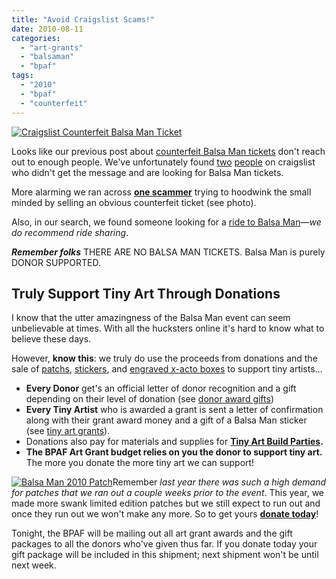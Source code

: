 ```yaml
---
title: "Avoid Craigslist Scams!"
date: 2010-08-11
categories: 
  - "art-grants"
  - "balsaman"
  - "bpaf"
tags: 
  - "2010"
  - "bpaf"
  - "counterfeit"
---
```


[![Craigslist Counterfeit Balsa Man Ticket](/images/3p53o23l65T45Z65S0a8a2a76b5b8da1e1cfc.jpg "Craigslist Counterfeit Balsa Man Ticket")](https://sfbay.craigslist.org/sfc/tix/1891887215.html)

Looks like our previous post about [counterfeit Balsa Man tickets](https://balsaman.org/2010/08/counterfeit-tickets/) don't reach out to enough people. We've unfortunately found [two](https://sfbay.craigslist.org/sfc/tix/1890393449.html) [people](https://sfbay.craigslist.org/sfc/wan/1884138769.html) on craigslist who didn't get the message and are looking for Balsa Man tickets.

More alarming we ran across [**one scammer**](https://sfbay.craigslist.org/sfc/tix/1891887215.html) trying to hoodwink the small minded by selling an obvious counterfeit ticket (see photo).

Also, in our search, we found someone looking for a [ride to Balsa Man](https://sfbay.craigslist.org/sfc/trv/1891983616.html)—_we do recommend ride sharing_.

_**Remember folks**_ THERE ARE NO BALSA MAN TICKETS. Balsa Man is purely DONOR SUPPORTED.

## Truly Support Tiny Art Through Donations

I know that the utter amazingness of the Balsa Man event can seem unbelievable at times. With all the hucksters online it's hard to know what to believe these days.

However, **know this**: we truly do use the proceeds from donations and the sale of [patchs](https://balsaman.org/goods/#patch2010), [stickers](https://balsaman.org/goods/#sticker2010), and [engraved x-acto boxes](https://balsaman.org/goods/#xactoset) to support tiny artists…

- **Every Donor** get's an official letter of donor recognition and a gift depending on their level of donation (see [donor award gifts](https://balsaman.org/donate/#donoraward))
- **Every Tiny Artist** who is awarded a grant is sent a letter of confirmation along with their grant award money and a gift of a Balsa Man sticker (see [tiny art grants](https://balsaman.org/tiny-art-grants/#tinyartgrants)).
- Donations also pay for materials and supplies for **[Tiny Art Build Parties](https://balsaman.org/category/tiny-art-build-party/).**
- **The BPAF Art Grant budget relies on you the donor to support tiny art.** The more you donate the more tiny art we can support!

[![Balsa Man 2010 Patch](/images/4861759624_065f581b69_z.jpg "Balsa Man 2010 Patch")](https://balsaman.org/goods/#patch2010)Remember _last year there was such a high demand for patches that we ran out a couple weeks prior to the event_. This year, we made more swank limited edition patches but we still expect to run out and once they run out we won't make any more. So to get yours [**donate today**](https://balsaman.org/donate/)!

Tonight, the BPAF will be mailing out all art grant awards and the gift packages to all the donors who've given thus far. If you donate today your gift package will be included in this shipment; next shipment won't be until next week.
